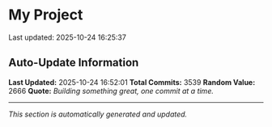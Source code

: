 # My Project


Last updated: 2025-10-24 16:25:37


























































































































































































































































































































































































































































































































































































































































































































































































































































































































































































































































































































































































































































































































































































































































































































































































































































































































































































































































































































































































































































































































































































































































































































































































































































































































































































































































































































































































































































































































































































































































































































































































































































































































































































































































































































































































































































































































































































































































































































































































































































































## Auto-Update Information

**Last Updated:** 2025-10-24 16:52:01
**Total Commits:** 3539
**Random Value:** 2666
**Quote:** _Building something great, one commit at a time._

---
_This section is automatically generated and updated._
